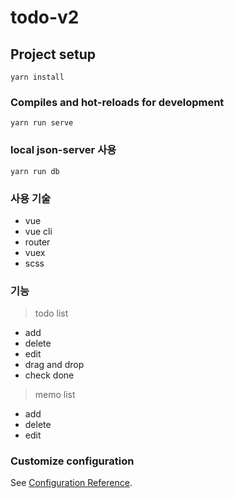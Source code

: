 # todo-v2

## Project setup

```
yarn install
```

### Compiles and hot-reloads for development

```
yarn run serve
```

### local json-server 사용

```
yarn run db
```

### 사용 기술

- vue
- vue cli
- router
- vuex
- scss

### 기능

> todo list

- add
- delete
- edit
- drag and drop
- check done

> memo list

- add
- delete
- edit

### Customize configuration

See [Configuration Reference](https://cli.vuejs.org/config/).
